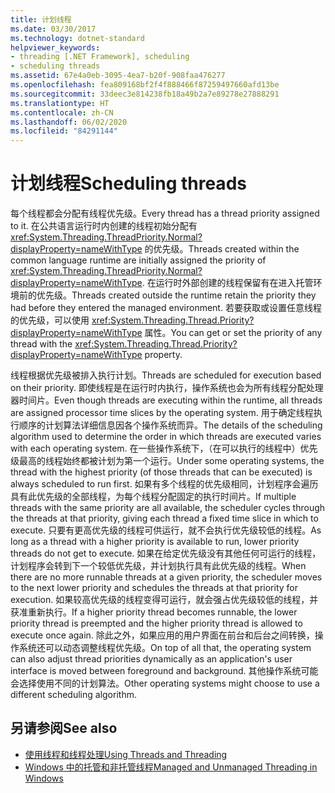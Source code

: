```yaml
---
title: 计划线程
ms.date: 03/30/2017
ms.technology: dotnet-standard
helpviewer_keywords:
- threading [.NET Framework], scheduling
- scheduling threads
ms.assetid: 67e4a0eb-3095-4ea7-b20f-908faa476277
ms.openlocfilehash: fea809168bf2f4f888466f87259497660afd13be
ms.sourcegitcommit: 33deec3e814238fb18a49b2a7e89278e27888291
ms.translationtype: HT
ms.contentlocale: zh-CN
ms.lasthandoff: 06/02/2020
ms.locfileid: "84291144"
---
```

# <a name="scheduling-threads"></a><span data-ttu-id="cebff-102">计划线程</span><span class="sxs-lookup"><span data-stu-id="cebff-102">Scheduling threads</span></span>

<span data-ttu-id="cebff-103">每个线程都会分配有线程优先级。</span><span class="sxs-lookup"><span data-stu-id="cebff-103">Every thread has a thread priority assigned to it.</span></span> <span data-ttu-id="cebff-104">在公共语言运行时内创建的线程初始分配有 <xref:System.Threading.ThreadPriority.Normal?displayProperty=nameWithType> 的优先级。</span><span class="sxs-lookup"><span data-stu-id="cebff-104">Threads created within the common language runtime are initially assigned the priority of <xref:System.Threading.ThreadPriority.Normal?displayProperty=nameWithType>.</span></span> <span data-ttu-id="cebff-105">在运行时外部创建的线程保留有在进入托管环境前的优先级。</span><span class="sxs-lookup"><span data-stu-id="cebff-105">Threads created outside the runtime retain the priority they had before they entered the managed environment.</span></span> <span data-ttu-id="cebff-106">若要获取或设置任意线程的优先级，可以使用 <xref:System.Threading.Thread.Priority?displayProperty=nameWithType> 属性。</span><span class="sxs-lookup"><span data-stu-id="cebff-106">You can get or set the priority of any thread with the <xref:System.Threading.Thread.Priority?displayProperty=nameWithType> property.</span></span>  
  
 <span data-ttu-id="cebff-107">线程根据优先级被排入执行计划。</span><span class="sxs-lookup"><span data-stu-id="cebff-107">Threads are scheduled for execution based on their priority.</span></span> <span data-ttu-id="cebff-108">即使线程是在运行时内执行，操作系统也会为所有线程分配处理器时间片。</span><span class="sxs-lookup"><span data-stu-id="cebff-108">Even though threads are executing within the runtime, all threads are assigned processor time slices by the operating system.</span></span> <span data-ttu-id="cebff-109">用于确定线程执行顺序的计划算法详细信息因各个操作系统而异。</span><span class="sxs-lookup"><span data-stu-id="cebff-109">The details of the scheduling algorithm used to determine the order in which threads are executed varies with each operating system.</span></span> <span data-ttu-id="cebff-110">在一些操作系统下，（在可以执行的线程中）优先级最高的线程始终都被计划为第一个运行。</span><span class="sxs-lookup"><span data-stu-id="cebff-110">Under some operating systems, the thread with the highest priority (of those threads that can be executed) is always scheduled to run first.</span></span> <span data-ttu-id="cebff-111">如果有多个线程的优先级相同，计划程序会遍历具有此优先级的全部线程，为每个线程分配固定的执行时间片。</span><span class="sxs-lookup"><span data-stu-id="cebff-111">If multiple threads with the same priority are all available, the scheduler cycles through the threads at that priority, giving each thread a fixed time slice in which to execute.</span></span> <span data-ttu-id="cebff-112">只要有更高优先级的线程可供运行，就不会执行优先级较低的线程。</span><span class="sxs-lookup"><span data-stu-id="cebff-112">As long as a thread with a higher priority is available to run, lower priority threads do not get to execute.</span></span> <span data-ttu-id="cebff-113">如果在给定优先级没有其他任何可运行的线程，计划程序会转到下一个较低优先级，并计划执行具有此优先级的线程。</span><span class="sxs-lookup"><span data-stu-id="cebff-113">When there are no more runnable threads at a given priority, the scheduler moves to the next lower priority and schedules the threads at that priority for execution.</span></span> <span data-ttu-id="cebff-114">如果较高优先级的线程变得可运行，就会强占优先级较低的线程，并获准重新执行。</span><span class="sxs-lookup"><span data-stu-id="cebff-114">If a higher priority thread becomes runnable, the lower priority thread is preempted and the higher priority thread is allowed to execute once again.</span></span> <span data-ttu-id="cebff-115">除此之外，如果应用的用户界面在前台和后台之间转换，操作系统还可以动态调整线程优先级。</span><span class="sxs-lookup"><span data-stu-id="cebff-115">On top of all that, the operating system can also adjust thread priorities dynamically as an application's user interface is moved between foreground and background.</span></span> <span data-ttu-id="cebff-116">其他操作系统可能会选择使用不同的计划算法。</span><span class="sxs-lookup"><span data-stu-id="cebff-116">Other operating systems might choose to use a different scheduling algorithm.</span></span>  
  
## <a name="see-also"></a><span data-ttu-id="cebff-117">另请参阅</span><span class="sxs-lookup"><span data-stu-id="cebff-117">See also</span></span>

- [<span data-ttu-id="cebff-118">使用线程和线程处理</span><span class="sxs-lookup"><span data-stu-id="cebff-118">Using Threads and Threading</span></span>](using-threads-and-threading.md)
- [<span data-ttu-id="cebff-119">Windows 中的托管和非托管线程</span><span class="sxs-lookup"><span data-stu-id="cebff-119">Managed and Unmanaged Threading in Windows</span></span>](managed-and-unmanaged-threading-in-windows.md)
